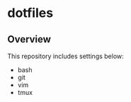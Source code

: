 # dotfiles

## Overview
This repository includes settings below:

  * bash
  * git
  * vim
  * tmux

